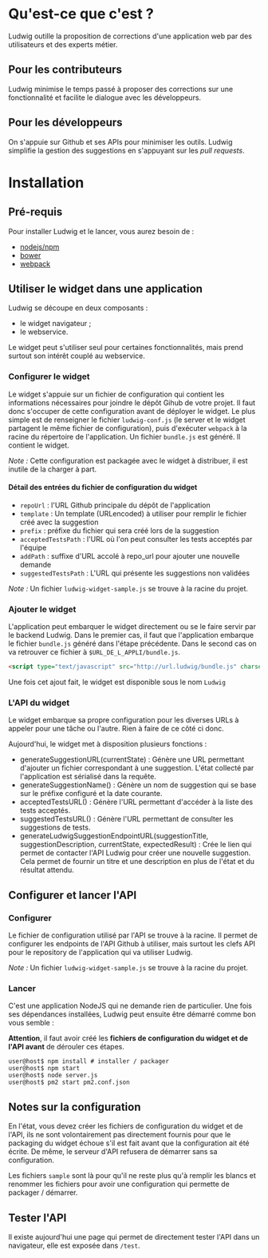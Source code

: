 # Qu'est-ce que c'est ?

Ludwig outille la proposition de corrections d'une application web par des utilisateurs et des experts métier.

## Pour les contributeurs

Ludwig minimise le temps passé à proposer des corrections sur une fonctionnalité et facilite le dialogue avec les développeurs.

## Pour les développeurs

On s'appuie sur Github et ses APIs pour minimiser les outils. Ludwig simplifie la gestion des suggestions en s'appuyant sur les _pull requests_.


# Installation

## Pré-requis

Pour installer Ludwig et le lancer, vous aurez besoin de :

* [nodejs/npm](https://nodejs.org)
* [bower](http://bower.io)
* [webpack](http://webpack.github.io)

## Utiliser le widget dans une application

Ludwig se découpe en deux composants :

* le widget navigateur ;
* le webservice.

Le widget peut s'utiliser seul pour certaines fonctionnalités, mais prend surtout son intérêt couplé au webservice.

### Configurer le widget

Le widget s'appuie sur un fichier de configuration qui contient les informations nécessaires pour joindre le dépôt Gihub de votre projet. Il faut donc s'occuper de cette configuration avant de déployer le widget.
Le plus simple est de renseigner le fichier `ludwig-conf.js` (le server et le widget partagent le même fichier de configuration), puis d'exécuter `webpack` à la racine du répertoire de l'application. Un fichier `bundle.js` est généré. Il contient le widget.

_Note :_ Cette configuration est packagée avec le widget à distribuer, il est inutile de la charger à part.

#### Détail des entrées du fichier de configuration du widget

* `repoUrl` : l'URL Github principale du dépôt de l'application
* `template` : Un template (URLencoded) à utiliser pour remplir le fichier créé avec la suggestion
* `prefix` : préfixe du fichier qui sera créé lors de la suggestion
* `acceptedTestsPath` : l'URL où l'on peut consulter les tests acceptés par l'équipe
* `addPath` : suffixe d'URL accolé à repo_url pour ajouter une nouvelle demande
* `suggestedTestsPath` : L'URL qui présente les suggestions non validées

_Note :_ Un fichier `ludwig-widget-sample.js` se trouve à la racine du projet.

### Ajouter le widget

L'application peut embarquer le widget directement ou se le faire servir par le backend Ludwig. Dans le premier cas, il faut que l'application embarque le fichier `bundle.js` généré dans l'étape précédente. Dans le second cas on va retrouver ce fichier à `$URL_DE_L_APPLI/bundle.js`.

```html
<script type="text/javascript" src="http://url.ludwig/bundle.js" charset="utf-8">
```

Une fois cet ajout fait, le widget est disponible sous le nom `Ludwig`

### L'API du widget
Le widget embarque sa propre configuration pour les diverses URLs à appeler pour une tâche ou l'autre. Rien à faire de ce côté ci donc. 

Aujourd'hui, le widget met à disposition plusieurs fonctions :

* generateSuggestionURL(currentState) : Génère une URL permettant d'ajouter un fichier correspondant à une suggestion. L'état collecté par l'application est sérialisé dans la requête.
* generateSuggestionName() : Génère un nom de suggestion qui se base sur le préfixe configuré et la date courante.
* acceptedTestsURL() : Génère l'URL permettant d'accéder à la liste des tests acceptés.
* suggestedTestsURL() : Génère l'URL permettant de consulter les suggestions de tests.
* generateLudwigSuggestionEndpointURL(suggestionTitle, suggestionDescription, currentState, expectedResult) : Crée le lien qui permet de contacter l'API Ludwig pour créer une nouvelle suggestion. Cela permet de fournir un titre et une description en plus de l'état et du résultat attendu. 

## Configurer et lancer l'API

### Configurer

Le fichier de configuration utilisé par l'API se trouve à la racine. Il permet de configurer les endpoints de l'API Github à utiliser, mais surtout les clefs API pour le repository de l'application qui va utiliser Ludwig.

_Note :_ Un fichier `ludwig-widget-sample.js` se trouve à la racine du projet.

### Lancer

C'est une application NodeJS qui ne demande rien de particulier. Une fois ses dépendances installées, Ludwig peut ensuite être démarré comme bon vous semble :

**Attention**, il faut avoir créé les **fichiers de configuration du widget et de l'API avant** de dérouler ces étapes.

```
user@host$ npm install # installer / packager
user@host$ npm start
user@host$ node server.js
user@host$ pm2 start pm2.conf.json
```

## Notes sur la configuration

En l'état, vous devez créer les fichiers de configuration du widget et de l'API, ils ne sont volontairement pas directement fournis pour que le packaging du widget échoue s'il est fait avant que la configuration ait été écrite. De même, le serveur d'API refusera de démarrer sans sa configuration.

Les fichiers `sample` sont là pour qu'il ne reste plus qu'à remplir les blancs et renommer les fichiers pour avoir une configuration qui permette de packager / démarrer.

## Tester l'API

Il existe aujourd'hui une page qui permet de directement tester l'API dans un navigateur, elle est exposée dans `/test`.
